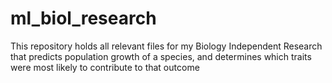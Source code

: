 # ml_biol_research
This repository holds all relevant files for my Biology Independent Research that predicts population growth of a species, and determines which traits were most likely to contribute to that outcome
